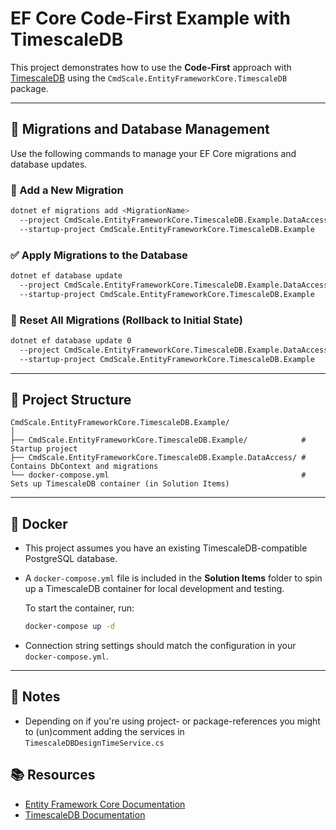 ﻿# EF Core Code-First Example with TimescaleDB

This project demonstrates how to use the **Code-First** approach with [TimescaleDB](https://www.timescale.com/) using the `CmdScale.EntityFrameworkCore.TimescaleDB` package.

---

## 🚀 Migrations and Database Management

Use the following commands to manage your EF Core migrations and database updates.

### 📌 Add a New Migration

```bash
dotnet ef migrations add <MigrationName>
  --project CmdScale.EntityFrameworkCore.TimescaleDB.Example.DataAccess
  --startup-project CmdScale.EntityFrameworkCore.TimescaleDB.Example
```

### ✅ Apply Migrations to the Database

```bash
dotnet ef database update
  --project CmdScale.EntityFrameworkCore.TimescaleDB.Example.DataAccess
  --startup-project CmdScale.EntityFrameworkCore.TimescaleDB.Example
```

### 🧹 Reset All Migrations (Rollback to Initial State)

```bash
dotnet ef database update 0
  --project CmdScale.EntityFrameworkCore.TimescaleDB.Example.DataAccess
  --startup-project CmdScale.EntityFrameworkCore.TimescaleDB.Example
```

---

## 📁 Project Structure

```text
CmdScale.EntityFrameworkCore.TimescaleDB.Example/
│
├── CmdScale.EntityFrameworkCore.TimescaleDB.Example/            # Startup project
├── CmdScale.EntityFrameworkCore.TimescaleDB.Example.DataAccess/ # Contains DbContext and migrations
└── docker-compose.yml                                           # Sets up TimescaleDB container (in Solution Items)
```

---

## 🐳 Docker
- This project assumes you have an existing TimescaleDB-compatible PostgreSQL database.
- A `docker-compose.yml` file is included in the **Solution Items** folder to spin up a TimescaleDB container for local development and testing.

  To start the container, run:

  ```bash
  docker-compose up -d
  ```

- Connection string settings should match the configuration in your `docker-compose.yml`.

---

## 🧠 Notes
- Depending on if you're using project- or package-references you might to (un)comment adding the services in `TimescaleDBDesignTimeService.cs`


## 📚 Resources

- [Entity Framework Core Documentation](https://learn.microsoft.com/en-us/ef/core/)
- [TimescaleDB Documentation](https://docs.timescale.com/)

